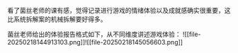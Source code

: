 看了菌丝老师的课有感，觉得记录进行游戏的情绪体验以及成就感确实很重要，这比系统拆解案的机械拆解要好得多。

菌丝老师给出的体验报告格式如下，从不同维度讲述游戏体验：
![[file-20250218144913103.png]]![[file-20250218145056603.png]]